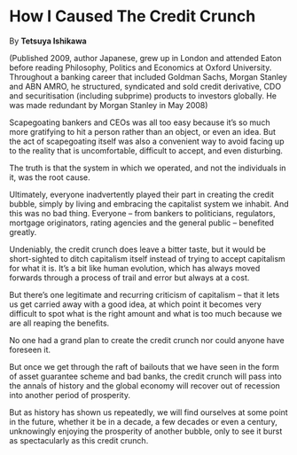 How I Caused The Credit Crunch
==============================

By **Tetsuya Ishikawa**

(Published 2009, author Japanese, grew up in London and attended Eaton before
reading Philosophy, Politics and Economics at Oxford University. Throughout a
banking career that included Goldman Sachs, Morgan Stanley and ABN AMRO, he
structured, syndicated and sold credit derivative, CDO and securitisation
(including subprime) products to investors globally. He was made redundant by
Morgan Stanley in May 2008)


Scapegoating bankers and CEOs was all too easy because it’s so much more
gratifying to hit a person rather than an object, or even an idea. But the act
of scapegoating itself was also a convenient way to avoid facing up to the
reality that is uncomfortable, difficult to accept, and even disturbing.


The truth is that the system in which we operated, and not the individuals in
it, was the root cause.


Ultimately, everyone inadvertently played their part in creating the credit
bubble, simply by living and embracing the capitalist system we inhabit. And
this was no bad thing. Everyone – from bankers to politicians, regulators,
mortgage originators, rating agencies and the general public – benefited
greatly.


Undeniably, the credit crunch does leave a bitter taste, but it would be
short-sighted to ditch capitalism itself instead of trying to accept capitalism
for what it is. It’s a bit like human evolution, which has always moved forwards
through a process of trail and error but always at a cost.


But there’s one legitimate and recurring criticism of capitalism – that it lets
us get carried away with a good idea, at which point it becomes very difficult
to spot what is the right amount and what is too much because we are all reaping
the benefits.


No one had a grand plan to create the credit crunch nor could anyone have
foreseen it.


But once we get through the raft of bailouts that we have seen in the form of
asset guarantee scheme and bad banks, the credit crunch will pass into the
annals of history and the global economy will recover out of recession into
another period of prosperity.


But as history has shown us repeatedly, we will find ourselves at some point in
the future, whether it be in a decade, a few decades or even a century,
unknowingly enjoying the prosperity of another bubble, only to see it burst as
spectacularly as this credit crunch.

